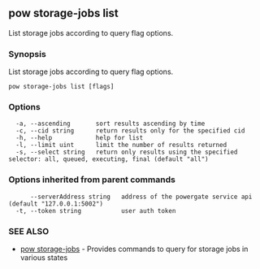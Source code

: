## pow storage-jobs list

List storage jobs according to query flag options.

### Synopsis

List storage jobs according to query flag options.

```
pow storage-jobs list [flags]
```

### Options

```
  -a, --ascending       sort results ascending by time
  -c, --cid string      return results only for the specified cid
  -h, --help            help for list
  -l, --limit uint      limit the number of results returned
  -s, --select string   return only results using the specified selector: all, queued, executing, final (default "all")
```

### Options inherited from parent commands

```
      --serverAddress string   address of the powergate service api (default "127.0.0.1:5002")
  -t, --token string           user auth token
```

### SEE ALSO

* [pow storage-jobs](pow_storage-jobs.md)	 - Provides commands to query for storage jobs in various states

